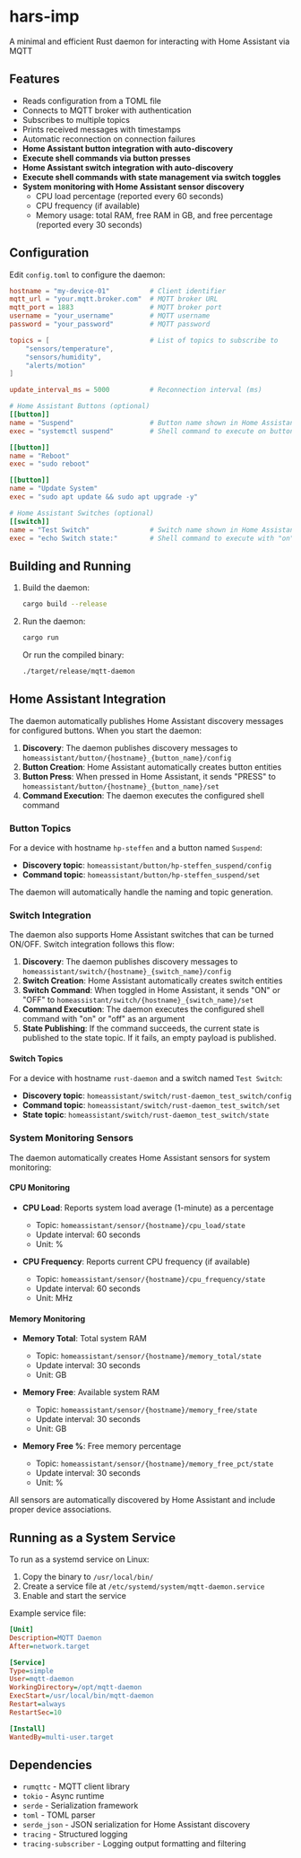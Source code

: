 # hars-imp

A minimal and efficient Rust daemon for interacting with Home Assistant via MQTT

## Features

- Reads configuration from a TOML file
- Connects to MQTT broker with authentication
- Subscribes to multiple topics
- Prints received messages with timestamps
- Automatic reconnection on connection failures
- **Home Assistant button integration with auto-discovery**
- **Execute shell commands via button presses**
- **Home Assistant switch integration with auto-discovery**
- **Execute shell commands with state management via switch toggles**
- **System monitoring with Home Assistant sensor discovery**
  - CPU load percentage (reported every 60 seconds)
  - CPU frequency (if available)
  - Memory usage: total RAM, free RAM in GB, and free percentage (reported every 30 seconds)

## Configuration

Edit `config.toml` to configure the daemon:

```toml
hostname = "my-device-01"          # Client identifier
mqtt_url = "your.mqtt.broker.com"  # MQTT broker URL
mqtt_port = 1883                   # MQTT broker port
username = "your_username"         # MQTT username
password = "your_password"         # MQTT password

topics = [                         # List of topics to subscribe to
    "sensors/temperature",
    "sensors/humidity",
    "alerts/motion"
]

update_interval_ms = 5000          # Reconnection interval (ms)

# Home Assistant Buttons (optional)
[[button]]
name = "Suspend"                   # Button name shown in Home Assistant
exec = "systemctl suspend"         # Shell command to execute on button press

[[button]]
name = "Reboot"
exec = "sudo reboot"

[[button]]
name = "Update System"
exec = "sudo apt update && sudo apt upgrade -y"

# Home Assistant Switches (optional)
[[switch]]
name = "Test Switch"               # Switch name shown in Home Assistant
exec = "echo Switch state:"        # Shell command to execute with "on" or "off" argument
```

## Building and Running

1. Build the daemon:
   ```bash
   cargo build --release
   ```

2. Run the daemon:
   ```bash
   cargo run
   ```

   Or run the compiled binary:
   ```bash
   ./target/release/mqtt-daemon
   ```

## Home Assistant Integration

The daemon automatically publishes Home Assistant discovery messages for configured buttons. When you start the daemon:

1. **Discovery**: The daemon publishes discovery messages to `homeassistant/button/{hostname}_{button_name}/config`
2. **Button Creation**: Home Assistant automatically creates button entities
3. **Button Press**: When pressed in Home Assistant, it sends "PRESS" to `homeassistant/button/{hostname}_{button_name}/set`
4. **Command Execution**: The daemon executes the configured shell command

### Button Topics

For a device with hostname `hp-steffen` and a button named `Suspend`:
- **Discovery topic**: `homeassistant/button/hp-steffen_suspend/config`
- **Command topic**: `homeassistant/button/hp-steffen_suspend/set`

The daemon will automatically handle the naming and topic generation.

### Switch Integration

The daemon also supports Home Assistant switches that can be turned ON/OFF. Switch integration follows this flow:

1. **Discovery**: The daemon publishes discovery messages to `homeassistant/switch/{hostname}_{switch_name}/config`
2. **Switch Creation**: Home Assistant automatically creates switch entities
3. **Switch Command**: When toggled in Home Assistant, it sends "ON" or "OFF" to `homeassistant/switch/{hostname}_{switch_name}/set`
4. **Command Execution**: The daemon executes the configured shell command with "on" or "off" as an argument
5. **State Publishing**: If the command succeeds, the current state is published to the state topic. If it fails, an empty payload is published.

#### Switch Topics

For a device with hostname `rust-daemon` and a switch named `Test Switch`:
- **Discovery topic**: `homeassistant/switch/rust-daemon_test_switch/config`
- **Command topic**: `homeassistant/switch/rust-daemon_test_switch/set`
- **State topic**: `homeassistant/switch/rust-daemon_test_switch/state`

### System Monitoring Sensors

The daemon automatically creates Home Assistant sensors for system monitoring:

#### CPU Monitoring
- **CPU Load**: Reports system load average (1-minute) as a percentage
  - Topic: `homeassistant/sensor/{hostname}/cpu_load/state`
  - Update interval: 60 seconds
  - Unit: %

- **CPU Frequency**: Reports current CPU frequency (if available)
  - Topic: `homeassistant/sensor/{hostname}/cpu_frequency/state`
  - Update interval: 60 seconds
  - Unit: MHz

#### Memory Monitoring
- **Memory Total**: Total system RAM
  - Topic: `homeassistant/sensor/{hostname}/memory_total/state`
  - Update interval: 30 seconds
  - Unit: GB

- **Memory Free**: Available system RAM
  - Topic: `homeassistant/sensor/{hostname}/memory_free/state`
  - Update interval: 30 seconds
  - Unit: GB

- **Memory Free %**: Free memory percentage
  - Topic: `homeassistant/sensor/{hostname}/memory_free_pct/state`
  - Update interval: 30 seconds
  - Unit: %

All sensors are automatically discovered by Home Assistant and include proper device associations.

## Running as a System Service

To run as a systemd service on Linux:

1. Copy the binary to `/usr/local/bin/`
2. Create a service file at `/etc/systemd/system/mqtt-daemon.service`
3. Enable and start the service

Example service file:
```ini
[Unit]
Description=MQTT Daemon
After=network.target

[Service]
Type=simple
User=mqtt-daemon
WorkingDirectory=/opt/mqtt-daemon
ExecStart=/usr/local/bin/mqtt-daemon
Restart=always
RestartSec=10

[Install]
WantedBy=multi-user.target
```

## Dependencies

- `rumqttc` - MQTT client library
- `tokio` - Async runtime
- `serde` - Serialization framework
- `toml` - TOML parser
- `serde_json` - JSON serialization for Home Assistant discovery
- `tracing` - Structured logging
- `tracing-subscriber` - Logging output formatting and filtering
